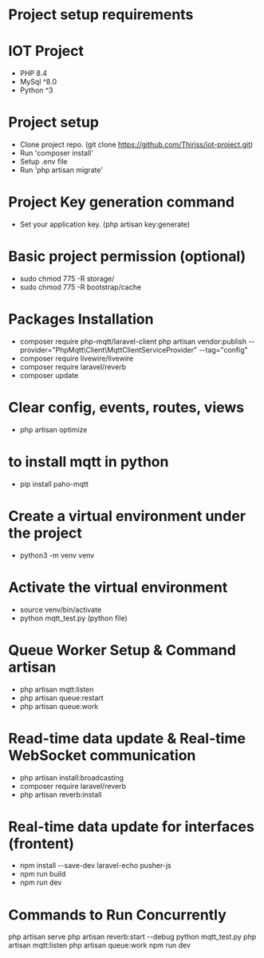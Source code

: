 # Project setup requirements
# IOT Project
- PHP 8.4
- MySql ^8.0
- Python ^3

# Project setup
- Clone project repo. (git clone https://github.com/Thiriss/iot-project.git)
- Run 'composer install'
- Setup .env file
- Run 'php artisan migrate'

# Project Key generation command
- Set your application key. (php artisan key:generate)

# Basic project permission (optional)
- sudo chmod 775 -R storage/
- sudo chmod 775 -R bootstrap/cache

# Packages Installation
- composer require php-mqtt/laravel-client
  php artisan vendor:publish --provider="PhpMqtt\Client\MqttClientServiceProvider" --tag="config"
- composer require livewire/livewire
- composer require laravel/reverb
- composer update

# Clear config, events, routes, views
- php artisan optimize

# to install mqtt in python
- pip install paho-mqtt

# Create a virtual environment under the project
- python3 -m venv venv
# Activate the virtual environment
- source venv/bin/activate
- python mqtt_test.py (python file)

# Queue Worker Setup & Command artisan
- php artisan mqtt:listen
- php artisan queue:restart
- php artisan queue:work

# Read-time data update & Real-time WebSocket communication 
- php artisan install:broadcasting
- composer require laravel/reverb
- php artisan reverb:install 

# Real-time data update for interfaces (frontent)
- npm install --save-dev laravel-echo pusher-js
- npm run build
- npm run dev

# Commands to Run Concurrently

php artisan serve
php artisan reverb:start --debug
python mqtt_test.py 
php artisan mqtt:listen
php artisan queue:work
npm run dev
